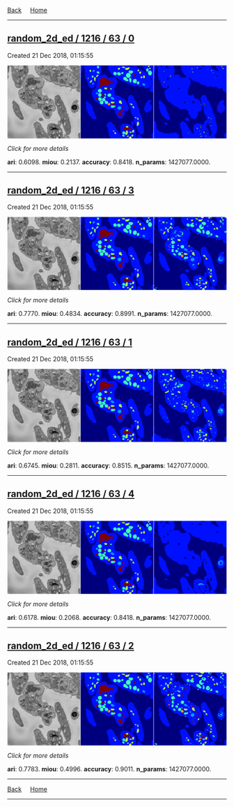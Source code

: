 
[Back](..)&nbsp;&nbsp;&nbsp;&nbsp;&nbsp;[Home](https://leapmanlab.github.io/snapshots)

---

<div class="summary"><a href="0"><h2>random_2d_ed / 1216 / 63 / 0</h2></a><p>Created 21 Dec 2018, 01:15:55
</p><a href="0"><img src="0/media/summary.png" align="center"></a><p>
<i>Click for more details</i>
</p></div>

**ari**: 0.6098. **miou**: 0.2137. **accuracy**: 0.8418. **n_params**: 1427077.0000. 

---

<div class="summary"><a href="3"><h2>random_2d_ed / 1216 / 63 / 3</h2></a><p>Created 21 Dec 2018, 01:15:55
</p><a href="3"><img src="3/media/summary.png" align="center"></a><p>
<i>Click for more details</i>
</p></div>

**ari**: 0.7770. **miou**: 0.4834. **accuracy**: 0.8991. **n_params**: 1427077.0000. 

---

<div class="summary"><a href="1"><h2>random_2d_ed / 1216 / 63 / 1</h2></a><p>Created 21 Dec 2018, 01:15:55
</p><a href="1"><img src="1/media/summary.png" align="center"></a><p>
<i>Click for more details</i>
</p></div>

**ari**: 0.6745. **miou**: 0.2811. **accuracy**: 0.8515. **n_params**: 1427077.0000. 

---

<div class="summary"><a href="4"><h2>random_2d_ed / 1216 / 63 / 4</h2></a><p>Created 21 Dec 2018, 01:15:55
</p><a href="4"><img src="4/media/summary.png" align="center"></a><p>
<i>Click for more details</i>
</p></div>

**ari**: 0.6178. **miou**: 0.2068. **accuracy**: 0.8418. **n_params**: 1427077.0000. 

---

<div class="summary"><a href="2"><h2>random_2d_ed / 1216 / 63 / 2</h2></a><p>Created 21 Dec 2018, 01:15:55
</p><a href="2"><img src="2/media/summary.png" align="center"></a><p>
<i>Click for more details</i>
</p></div>

**ari**: 0.7783. **miou**: 0.4996. **accuracy**: 0.9011. **n_params**: 1427077.0000. 

---

[Back](..)&nbsp;&nbsp;&nbsp;&nbsp;&nbsp;[Home](https://leapmanlab.github.io/snapshots)

---